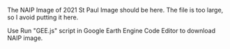 The NAIP Image of 2021 St Paul Image should be here.
The file is too large, so I avoid putting it here.

Use Run "GEE.js" script in Google Earth Engine Code Editor to download NAIP image.
